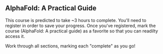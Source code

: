 ## AlphaFold: A Practical Guide ##

This course is predicted to take ~3 hours to complete. You'll need to register in order to save your progress. Once you've registered, mark the course (AlphaFold: A practical guide) as a favorite so that you can readilty access it.

Work through all sections, marking each "complete" as you go!
